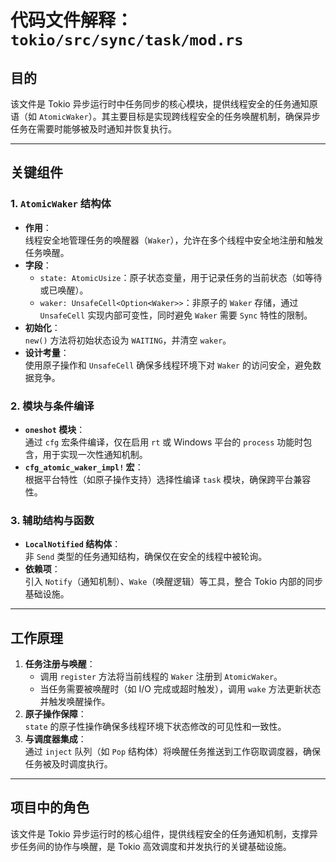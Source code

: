 # 代码文件解释：`tokio/src/sync/task/mod.rs`

## **目的**  
该文件是 Tokio 异步运行时中任务同步的核心模块，提供线程安全的任务通知原语（如 `AtomicWaker`）。其主要目标是实现跨线程安全的任务唤醒机制，确保异步任务在需要时能够被及时通知并恢复执行。

---

## **关键组件**  

### 1. **`AtomicWaker` 结构体**  
- **作用**：  
  线程安全地管理任务的唤醒器（`Waker`），允许在多个线程中安全地注册和触发任务唤醒。  
- **字段**：  
  - `state: AtomicUsize`：原子状态变量，用于记录任务的当前状态（如等待或已唤醒）。  
  - `waker: UnsafeCell<Option<Waker>>`：非原子的 `Waker` 存储，通过 `UnsafeCell` 实现内部可变性，同时避免 `Waker` 需要 `Sync` 特性的限制。  
- **初始化**：  
  `new()` 方法将初始状态设为 `WAITING`，并清空 `waker`。  
- **设计考量**：  
  使用原子操作和 `UnsafeCell` 确保多线程环境下对 `Waker` 的访问安全，避免数据竞争。

### 2. **模块与条件编译**  
- **`oneshot` 模块**：  
  通过 `cfg` 宏条件编译，仅在启用 `rt` 或 Windows 平台的 `process` 功能时包含，用于实现一次性通知机制。  
- **`cfg_atomic_waker_impl!` 宏**：  
  根据平台特性（如原子操作支持）选择性编译 `task` 模块，确保跨平台兼容性。

### 3. **辅助结构与函数**  
- **`LocalNotified` 结构体**：  
  非 `Send` 类型的任务通知结构，确保仅在安全的线程中被轮询。  
- **依赖项**：  
  引入 `Notify`（通知机制）、`Wake`（唤醒逻辑）等工具，整合 Tokio 内部的同步基础设施。

---

## **工作原理**  
1. **任务注册与唤醒**：  
   - 调用 `register` 方法将当前线程的 `Waker` 注册到 `AtomicWaker`。  
   - 当任务需要被唤醒时（如 I/O 完成或超时触发），调用 `wake` 方法更新状态并触发唤醒操作。  
2. **原子操作保障**：  
   `state` 的原子性操作确保多线程环境下状态修改的可见性和一致性。  
3. **与调度器集成**：  
   通过 `inject` 队列（如 `Pop` 结构体）将唤醒任务推送到工作窃取调度器，确保任务被及时调度执行。

---

## **项目中的角色**  
该文件是 Tokio 异步运行时的核心组件，提供线程安全的任务通知机制，支撑异步任务间的协作与唤醒，是 Tokio 高效调度和并发执行的关键基础设施。
